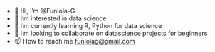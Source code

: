 - 👋 Hi, I’m @Funlola-G
- 👀 I’m interested in data science
- 🌱 I’m currently learning R, Python for data science
- 💞️ I’m looking to collaborate on datascience projects for beginners
- 📫 How to reach me funlolag@gmail.com 

<!---
Funlola-G/Funlola-G is a ✨ special ✨ repository because its `README.md` (this file) appears on your GitHub profile.
You can click the Preview link to take a look at your changes.
--->
